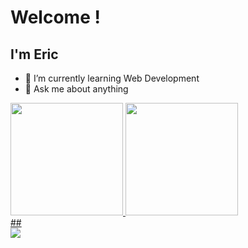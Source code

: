 # Welcome !
## I'm Eric

- 🌱 I’m currently learning Web Development
- 💬 Ask me about anything

<div>
  <a href = "https://github.com/EricdeLira">
  <img height = "180em" src = "https://github-readme-stats.vercel.app/api?username=EricdeLira&show_icons=true&theme=tokyonight&include_all_commits=true&count_private=true"/>
  <img height = "180em"  src = "https://github-readme-stats.vercel.app/api/top-langs/?username=EricdeLira&layout=compact&langs_count=16&theme=tokyonight"/>
</div>
##
<div>
    <a href = "https://www.linkedin.com/in/ericdelira/" target="_blank"><img src = "https://img.shields.io/badge/LinkedIn-0077B5?style=for-the-badge&logo=linkedin&logoColor=white"></a>
</div>
